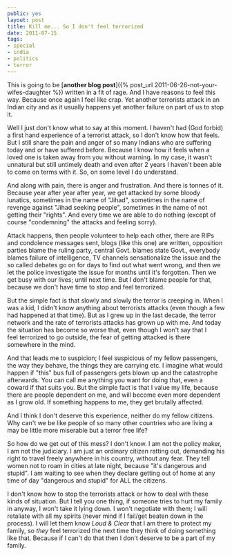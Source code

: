 ```yaml
---
public: yes
layout: post
title: Kill me... So I don't feel terrorized
date: 2011-07-15
tags:
- special
- india
- politics
- terror
---
```


This is going to be [**another blog post**]({% post_url 2011-06-26-not-your-wifes-daughter %}) written in a fit of rage. And I have reasons to feel this way. Because once again I feel like crap. Yet another terrorists attack in an Indian city and as it usually happens yet another failure on part of us to stop it.

Well I just don't know what to say at this moment. I haven't had (God forbid) a first hand experience of a terrorist attack, so I don't know how that feels. But I still share the pain and anger of so many Indians who are suffering today and or have suffered before. Because I know how it feels when a loved one is taken away from you without warning. In my case, it wasn't unnatural but still untimely death and even after 2 years I haven't been able to come on terms with it. So, on some level I do understand.

And along with pain, there is anger and frustration. And there is tonnes of it. Because year after year after year, we get attacked by some bloody lunatics, sometimes in the name of "Jihad", sometimes in the name of revenge against "Jihad seeking people", sometimes in the name of not getting their "rights". And every time we are able to do nothing (except of course "condemning" the attacks and feeling sorry).

Attack happens, then people volunteer to help each other, there are RIPs and condolence messages sent, blogs (like this one) are written, opposition parties blame the ruling party, central Govt. blames state Govt., everybody blames failure of intelligence, TV channels sensationalize the issue and the so called debates go on for days to find out what went wrong, and then we let the police investigate the issue for months until it's forgotten. Then we get busy with our lives; until next time. But I don't blame people for that, because we don't have time to stop and feel terrorized. 

But the simple fact is that slowly and slowly the terror is creeping in. When I was a kid, I didn't know anything about terrorists attacks (even though a few had happened at that time). But as I grew up in the last decade, the terror network and the rate of terrorists attacks has grown up with me. And today the situation has become so worse that, even though I won't say that I feel terrorized to go outside, the fear of getting attacked is there somewhere in the mind.

And that leads me to suspicion; I feel suspicious of my fellow passengers, the way they behave, the things they are carrying etc. I imagine what would happen if "this" bus full of passengers gets blown up and the catastrophe afterwards. You can call me anything you want for doing that, even a coward if that suits you. But the simple fact is that I value my life, because there are people dependent on me, and will become even more dependent as I grow old. If something happens to me, they get brutally affected.

And I think I don't deserve this experience, neither do my fellow citizens. Why can't we be like people of so many other countries who are living a may be little more miserable but a terror free life? 

So how do we get out of this mess? I don't know. I am not the policy maker, I am not the judiciary. I am just an ordinary citizen ratting out, demanding his right to travel freely anywhere in his country, without any fear. They tell women not to roam in cities at late night, because "it's dangerous and stupid". I am waiting to see when they declare getting out of home at any time of day "dangerous and stupid" for ALL the citizens.

I don't know how to stop the terrorists attack or how to deal with these kinds of situation. But I tell you one thing, if someone tries to hurt my family in anyway, I won't take it lying down. I won't negotiate with them; I will retaliate with all my spirits (never mind if I fail/get beaten down in the process). I will let them know _Loud & Clear_ that I am there to protect my family, so _they_ feel terrorized the next time they think of doing something like that. Because if I can't do that then I don't deserve to be a part of my family.

